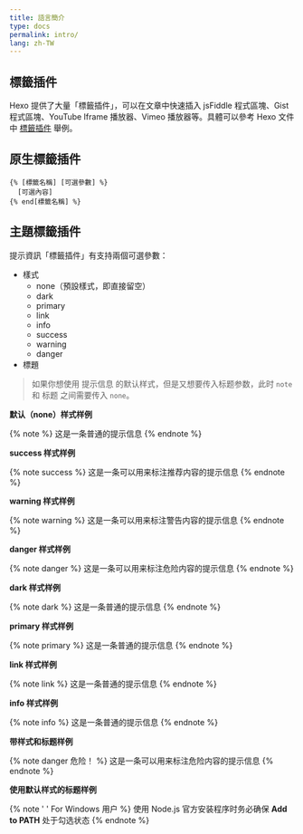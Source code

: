 ```yaml
---
title: 語言簡介
type: docs
permalink: intro/
lang: zh-TW
---
```


## 標籤插件

Hexo 提供了大量「標籤插件」，可以在文章中快速插入 jsFiddle 程式區塊、Gist 程式區塊、YouTube Iframe 播放器、Vimeo 播放器等。具體可以參考 Hexo 文件中 [標籤插件](https://hexo.io/docs/tag-plugins) 舉例。

## 原生標籤插件

```
{% [標籤名稱] [可選參數] %}
  [可選內容]
{% end[標籤名稱] %}
```

## 主題標籤插件

提示資訊「標籤插件」有支持兩個可選參數：

- 樣式
  - none（預設樣式，即直接留空）
  - dark
  - primary
  - link
  - info
  - success
  - warning
  - danger
- 標題

> 如果你想使用 提示信息 的默认样式，但是又想要传入标题参数，此时 `note` 和 标题 之间需要传入 `none`。

**默认（none）样式样例**

{% note %}
这是一条普通的提示信息
{% endnote %}

**success 样式样例**

{% note success %}
这是一条可以用来标注推荐内容的提示信息
{% endnote %}

**warning 样式样例**

{% note warning %}
这是一条可以用来标注警告内容的提示信息
{% endnote %}

**danger 样式样例**

{% note danger %}
这是一条可以用来标注危险内容的提示信息
{% endnote %}

**dark 样式样例**

{% note dark %}
这是一条普通的提示信息
{% endnote %}

**primary 样式样例**

{% note primary %}
这是一条普通的提示信息
{% endnote %}

**link 样式样例**

{% note link %}
这是一条普通的提示信息
{% endnote %}

**info 样式样例**

{% note info %}
这是一条普通的提示信息
{% endnote %}

**带样式和标题样例**

{% note danger 危险！ %}
这是一条可以用来标注危险内容的提示信息
{% endnote %}

**使用默认样式的标题样例**

{% note ' ' For Windows 用户 %}
使用 Node.js 官方安装程序时务必确保 **Add to PATH** 处于勾选状态
{% endnote %}